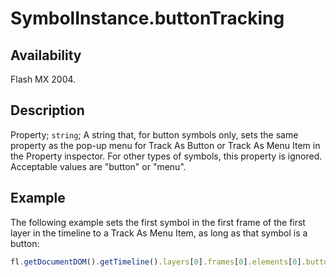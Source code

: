 # SymbolInstance.buttonTracking

## Availability

Flash MX 2004.

## Description

Property; `string`; A string that, for button symbols only, sets the same property as the pop-up menu for Track As Button or Track As Menu Item in the Property inspector. For other types of symbols, this property is ignored. Acceptable values are "button" or "menu".

## Example

The following example sets the first symbol in the first frame of the first layer in the timeline to a Track As Menu Item, as long as that symbol is a button:

```javascript
fl.getDocumentDOM().getTimeline().layers[0].frames[0].elements[0].buttonTracking = "menu";
```
